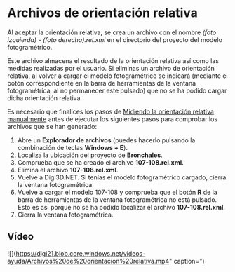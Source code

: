 # Archivos de orientación relativa

Al aceptar la orientación relativa, se crea un archivo con el nombre _\(foto izquierda\) - \(foto derecha\).rel.xml_ en el directorio del proyecto del modelo fotogramétrico.

Este archivo almacena el resultado de la orientación relativa así como las medidas realizadas por el usuario. Si eliminas un archivo de orientación relativa, al volver a cargar el modelo fotogramétrico se indicará \(mediante el botón correspondiente en la barra de herramientas de la ventana fotogramétrica, al no permanecer este pulsado\) que no se ha podido cargar dicha orientación relativa.

Es necesario que finalices los pasos de [Midiendo la orientación relativa manualmente](https://github.com/digi21/docs/tree/7fc627c885c16fb88afc7cc05a6df2a2f4a54563/digi3d-net/primeros-pasos/comenzando-a-utilizar-digi3d.net/comenzando-con-la-ventana-fotogrametrica/sensor-camara-conica/untitled-11/orientacion-relativa/MidiendoLaOrientacionRelativaManualmente.html) antes de ejecutar los siguientes pasos para comprobar los archivos que se han generado:

1. Abre un **Explorador de archivos** \(puedes hacerlo pulsando la combinación de teclas **Windows + E**\).
2. Localiza la ubicación del proyecto de **Bronchales**.
3. Comprueba que se ha creado el archivo **107-108.rel.xml**.
4. Elimina el archivo **107-108.rel.xml**.
5. Vuelve a Digi3D.NET. Si tenías el modelo fotogramétrico cargado, cierra la ventana fotogramétrica.
6. Vuelve a cargar el modelo 107-108 y comprueba que el botón **R** de la barra de herramientas de la ventana fotogramétrica no está pulsado. Esto es así porque no se ha podido localizar el archivo **107-108.rel.xml**.
7. Cierra la ventana fotogramétrica.

## Vídeo

![](https://digi21.blob.core.windows.net/videos-ayuda/Archivos%20de%20orientacion%20relativa.mp4" caption=")

